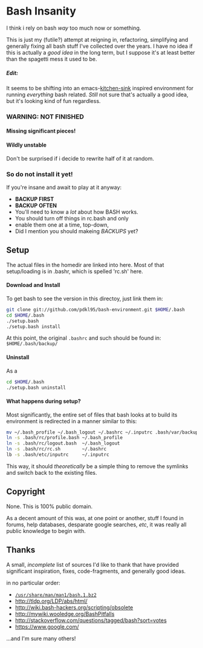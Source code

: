 Bash Insanity
=============

I think i rely on bash _way_ too much now or something.

This is just my (futile?) attempt at reigning in, refactoring,
simplifying and generally fixing all bash stuff I've collected
over the years. I have no idea if this is actually a _good idea_
in the long term, but I suppose it's at least better than
the spagetti mess it used to be.

##### Edit:

It seems to be shifting into an
emacs-[kitchen-sink](http://www.emacswiki.org/emacs/TheKitchenSink)
inspired environment for running _everything_ bash related. _Still_ not
sure that's actually a good idea, but it's looking kind of fun regardless.


### **WARNING:** __NOT FINISHED__

#### Missing significant pieces!

#### Wildly unstable

Don't be surprised if i decide to rewrite half of it at random.

### So do not install it yet!

If you're insane and await to play at it anyway:

 - **BACKUP FIRST**
 - **BACKUP OFTEN**
 - You'll need to know a _lot_ about how BASH works.
 - You should turn off things in rc.bash and only
 - enable them one at a time, top-down,
 - Did I mention you should makeing *BACKUPS* yet?


Setup
-----

The actual files in the homedir are linked into here.
Most of that setup/loading is in .bashr, which
is spelled 'rc.sh' here.

#### Download and Install

To get bash to see the version in this directoy,
just link them in:

```bash
git clone git://github.com/pdkl95/bash-environment.git $HOME/.bash
cd $HOME/.bash
./setup.bash
./setup.bash install
```

At this point, the original `.bashrc` and such should be found in:
    `$HOME/.bash/backup/`

#### Uninstall

As a

```bash
cd $HOME/.bash
./setup.bash uninstall
```

#### What happens during setup?

Most significantly, the entire set of files that
bash looks at to build its environment is redirected
in a manner similar to this:

```bash
mv ~/.bash_profile ~/.bash_logout ~/.bashrc ~/.inputrc .bash/var/backup/
ln -s .bash/rc/profile.bash ~/.bash_profile
ln -s .bash/rc/logout.bash  ~/.bash_logout
ln -s .bash/rc/rc.sh        ~/.bashrc
lb -s .bash/etc/inputrc     ~/.inputrc
```

This way, it should *theoretically* be a simple
thing to remove the symlinks and switch back to
the existing files.

Copyright
---------

None. This is 100% public domain.

As a decent amount of this was, at one point or another, stuff I
found in forums, help databases, desparate google searches, _etc_,
it was really all public knowledge to begin with.

Thanks
------

A small, _incomplete_ list of sources I'd like to thank that have
provided significant inspiration, fixes, code-fragments, and
generally good ideas.


in no particular order:

- [`/usr/share/man/man1/bash.1.bz2`](http://www.gnu.org/software/bash/manual/bashref.html)
- http://tldp.org/LDP/abs/html/
- http://wiki.bash-hackers.org/scripting/obsolete
- http://mywiki.wooledge.org/BashPitfalls
- http://stackoverflow.com/questions/tagged/bash?sort=votes
- https://www.google.com/

...and I'm sure many others!
